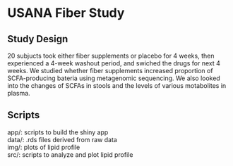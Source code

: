 # USANA Fiber Study

## Study Design
20 subjucts took either fiber supplements or placebo for 4 weeks, then experienced a 4-week washout period, and swiched the drugs for next 4 weeks. We studied whether fiber supplements increased proportion of SCFA-producing bateria using metagenomic sequencing. We also looked into the changes of SCFAs in stools and the levels of various motabolites in plasma. 

## Scripts
app/: scripts to build the shiny app  
data/: .rds files derived from raw data  
img/: plots of lipid profile  
src/: scripts to analyze and plot lipid profile